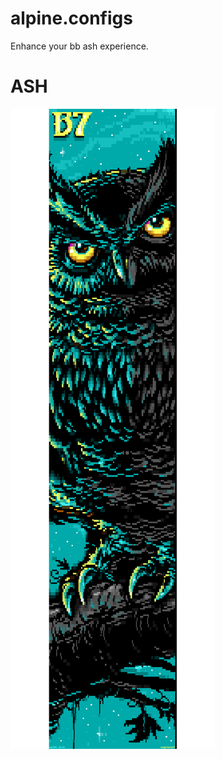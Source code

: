 # alpine.configs
Enhance your bb ash experience.

# ASH
![alpine.configs Honeybadger](./.ungenannt_nachteule.ANS.png)
